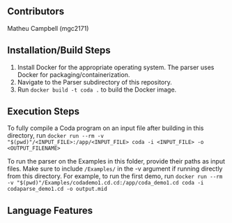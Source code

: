 ## Contributors
Matheu Campbell (mgc2171)

## Installation/Build Steps
1. Install Docker for the appropriate operating system.
   The parser uses Docker for packaging/containerization.
2. Navigate to the Parser subdirectory of this repository.
3. Run `docker build -t coda .` to build the Docker image.

## Execution Steps
To fully compile a Coda program on an input file after building in this directory, run `docker run --rm -v "$(pwd)"/<INPUT_FILE>:/app/<INPUT_FILE> coda -i <INPUT_FILE> -o <OUTPUT_FILENAME>`

To run the parser on the Examples in this folder, provide their paths as input files. Make sure to include `/Examples/` in the -v argument if running directly from this directory. For example, to run the first demo, run `docker run --rm -v "$(pwd)"/Examples/codademo1.cd.cd:/app/coda_demo1.cd coda -i codaparse_demo1.cd -o output.mid`

## Language Features